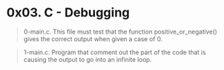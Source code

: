 # 0x03. C - Debugging
> 0-main.c. This file must test that the function positive_or_negative() gives the correct output when given a case of 0.

> 1-main.c. Program that comment out the part of the code that is causing the output to go into an infinite loop.
